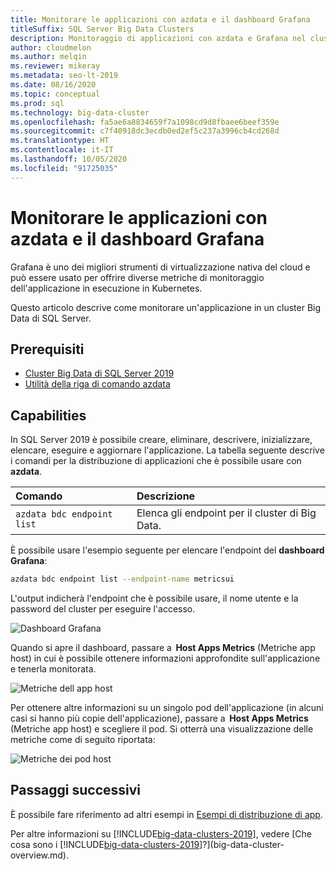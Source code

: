 ```yaml
---
title: Monitorare le applicazioni con azdata e il dashboard Grafana
titleSuffix: SQL Server Big Data Clusters
description: Monitoraggio di applicazioni con azdata e Grafana nel cluster Big Data di SQL Server 2019.
author: cloudmelon
ms.author: melqin
ms.reviewer: mikeray
ms.metadata: seo-lt-2019
ms.date: 08/16/2020
ms.topic: conceptual
ms.prod: sql
ms.technology: big-data-cluster
ms.openlocfilehash: fa5ae6a8834659f7a1098cd9d8fbaee6beef359e
ms.sourcegitcommit: c7f40918dc3ecdb0ed2ef5c237a3996cb4cd268d
ms.translationtype: HT
ms.contentlocale: it-IT
ms.lasthandoff: 10/05/2020
ms.locfileid: "91725035"
---
```

# <a name="monitor-applications-with-azdata-and-grafana-dashboard"></a>Monitorare le applicazioni con azdata e il dashboard Grafana

Grafana è uno dei migliori strumenti di virtualizzazione nativa del cloud e può essere usato per offrire diverse metriche di monitoraggio dell'applicazione in esecuzione in Kubernetes.  

Questo articolo descrive come monitorare un'applicazione in un cluster Big Data di SQL Server.

## <a name="prerequisites"></a>Prerequisiti

- [Cluster Big Data di SQL Server 2019](deployment-guidance.md)
- [Utilità della riga di comando azdata](../azdata/install/deploy-install-azdata.md)

## <a name="capabilities"></a>Capabilities

In SQL Server 2019 è possibile creare, eliminare, descrivere, inizializzare, elencare, eseguire e aggiornare l'applicazione. La tabella seguente descrive i comandi per la distribuzione di applicazioni che è possibile usare con **azdata**.

|Comando |Descrizione |
|:---|:---|
|`azdata bdc endpoint list` | Elenca gli endpoint per il cluster di Big Data. |


È possibile usare l'esempio seguente per elencare l'endpoint del **dashboard Grafana**:

```bash
azdata bdc endpoint list --endpoint-name metricsui 
```

L'output indicherà l'endpoint che è possibile usare, il nome utente e la password del cluster per eseguire l'accesso. 

![Dashboard Grafana](media/big-data-cluster-monitor-apps/grafana-dashboard-endpoint.png)


Quando si apre il dashboard, passare a  **Host Apps Metrics** (Metriche app host) in cui è possibile ottenere informazioni approfondite sull'applicazione e tenerla monitorata.  

![Metriche dell app host](media/big-data-cluster-monitor-apps/host-apps-metrics.png)


Per ottenere altre informazioni su un singolo pod dell'applicazione (in alcuni casi si hanno più copie dell'applicazione), passare a  **Host Apps Metrics**  (Metriche app host) e scegliere il pod. Si otterrà una visualizzazione delle metriche come di seguito riportata:  

![Metriche dei pod host](media/big-data-cluster-monitor-apps/host-pods-metrics.png) 


## <a name="next-steps"></a>Passaggi successivi

È possibile fare riferimento ad altri esempi in [Esempi di distribuzione di app](https://aka.ms/sql-app-deploy).

Per altre informazioni su [!INCLUDE[big-data-clusters-2019](../includes/ssbigdataclusters-ss-nover.md)], vedere [Che cosa sono i [!INCLUDE[big-data-clusters-2019](../includes/ssbigdataclusters-ver15.md)]?](big-data-cluster-overview.md).